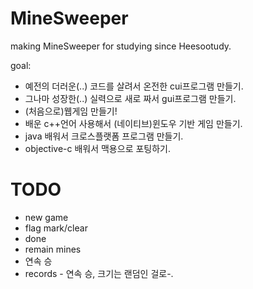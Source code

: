MineSweeper
===========

making MineSweeper for studying since Heesootudy.

goal:
- 예전의 더러운(..) 코드를 살려서 온전한 cui프로그램 만들기.
- 그나마 성장한(..) 실력으로 새로 짜서 gui프로그램 만들기.
- (처음으로)웹게임 만들기!
- 배운 c++언어 사용해서 (네이티브)윈도우 기반 게임 만들기.
- java 배워서 크로스플랫폼 프로그램 만들기.
- objective-c 배워서 맥용으로 포팅하기.


# TODO
* new game
* flag mark/clear
* done
* remain mines
* 연속 승
* records - 연속 승, 크기는 랜덤인 걸로-.